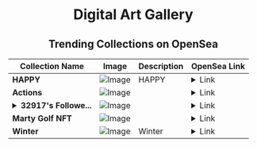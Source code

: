 <div align="center">

# Digital Art Gallery

## Trending Collections on OpenSea

| Collection Name                       | Image                                                                                     | Description                       | OpenSea Link                                                                                          |
|---------------------------------------|-------------------------------------------------------------------------------------------|-----------------------------------|--------------------------------------------------------------------------------------------------------|
| **HAPPY** | ![Image](https://i.seadn.io/s/raw/files/fef6f743d4ddfef52869fe01b850a2f2.jpg?w=500&auto=format?w=200&auto=format) | HAPPY | <details><summary>Link</summary>[HAPPY](https://opensea.io/collection/happy-356)</details> |
| **Actions** | ![Image](https://i.seadn.io/s/raw/files/daaf9fcb11c7c799a7e43012b5783e79.jpg?w=500&auto=format?w=200&auto=format) |  | <details><summary>Link</summary>[Actions](https://opensea.io/collection/actions-6)</details> |
| **<details><summary>32917's Followe...</summary>32917's Follower</details>** | ![Image](https://i.seadn.io/s/raw/files/19f9f090920392cc3650cbdf4361755b.png?w=500&auto=format?w=200&auto=format) |  | <details><summary>Link</summary>[32917's Follower](https://opensea.io/collection/32917-s-follower)</details> |
| **Marty Golf NFT** | ![Image](https://i.seadn.io/s/raw/files/3d1d788bbebeb8e40373af7d1025d61d.png?w=500&auto=format?w=200&auto=format) |  | <details><summary>Link</summary>[Marty Golf NFT](https://opensea.io/collection/marty-golf-nft-14)</details> |
| **Winter** | ![Image](https://i.seadn.io/s/raw/files/46c505188d0b164511dbfb17b77aadf5.webp?w=500&auto=format?w=200&auto=format) | Winter | <details><summary>Link</summary>[Winter](https://opensea.io/collection/winter-458)</details> |

</div>